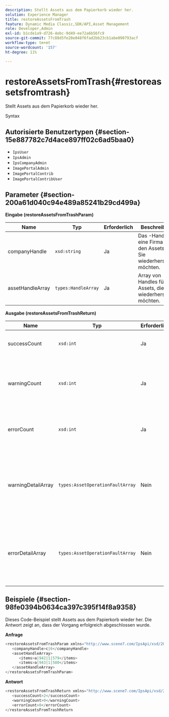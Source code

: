 ```yaml
---
description: Stellt Assets aus dem Papierkorb wieder her.
solution: Experience Manager
title: restoreAssetsFromTrash
feature: Dynamic Media Classic,SDK/API,Asset Management
role: Developer,Admin
exl-id: b1cde1a9-d726-4ebc-9d49-ee72a6b56fc9
source-git-commit: 77c88d5fe20e048f6fad2bb23cb1abe090793acf
workflow-type: tm+mt
source-wordcount: '157'
ht-degree: 11%

---
```


# restoreAssetsFromTrash{#restoreassetsfromtrash}

Stellt Assets aus dem Papierkorb wieder her.

Syntax

## Autorisierte Benutzertypen {#section-15e887782c7d4ace897ff02c6ad5baa0}

* `IpsUser`
* `IpsAdmin`
* `IpsCompanyAdmin`
* `ImagePortalAdmin`
* `ImagePortalContrib`
* `ImagePortalContribUser`

## Parameter {#section-200a61d040c94e489a85241b29cd499a}

**Eingabe (restoreAssetsFromTrashParam)**

| Name | Typ | Erforderlich | Beschreibung |
|---|---|---|---|
| companyHandle | `xsd:string` | Ja | Das -Handle für eine Firma mit den Assets, die Sie wiederherstellen möchten. |
| assetHandleArray | `types:HandleArray` | Ja | Array von Handles für die Assets, die Sie wiederherstellen möchten. |

**Ausgabe (restoreAssetsFromTrashReturn)**

| Name | Typ | Erforderlich | Beschreibung |
|---|---|---|---|
| successCount | `xsd:int` | Ja | Anzahl der Assets, die erfolgreich aus dem Papierkorb entfernt wurden |
| warningCount | `xsd:int` | Ja | Anzahl der Warnhinweise, die generiert wurden, wenn ein Vorgang versucht hat, Assets aus dem Papierkorb wiederherzustellen. |
| errorCount | `xsd:int` | Ja | Anzahl an Fehlern, die beim Versuch erzeugt wurden, Assets aus dem Papierkorb wiederherzustellen. |
| warningDetailArray | `types:AssetOperationFaultArray` | Nein | Das Array von Details, die mit den Assets verknüpft sind und Warnungen generiert haben, wenn der Vorgang versucht hat, Assets aus dem Papierkorb wiederherzustellen. |
| errorDetailArray | `types:AssetOperationFaultArray` | Nein | Das Array von Details, die mit den Assets verknüpft sind und Fehler erzeugt haben, wenn der Vorgang versucht hat, Assets aus dem Papierkorb wiederherzustellen. |

## Beispiele {#section-98fe0394b0634ca397c395f14f8a9358}

Dieses Code-Beispiel stellt Assets aus dem Papierkorb wieder her. Die Antwort zeigt an, dass der Vorgang erfolgreich abgeschlossen wurde.

**Anfrage**

```java
<restoreAssetsFromTrashParam xmlns="http://www.scene7.com/IpsApi/xsd/2008-01-15">
   <companyHandle>c|6</companyHandle>
   <assetHandleArray>
      <items>a|942|1|579</items>
      <items>a|943|1|580</items>
   </assetHandleArray>
</restoreAssetsFromTrashParam>
```

**Antwort**

```java
<restoreAssetsFromTrashReturn xmlns="http://www.scene7.com/IpsApi/xsd/2008-01-15">
   <successCount>2</successCount>
   <warningCount>0</warningCount>
   <errorCount>0</errorCount>
</restoreAssetsFromTrashReturn
```
